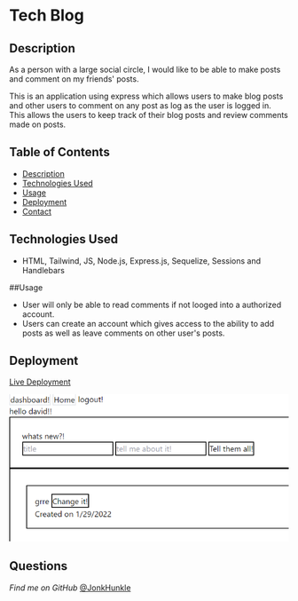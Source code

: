 # Tech Blog

  
## Description

As a person with a large social circle, I would like to be able to make posts and comment on my friends' posts.

This is an application using express which allows users to make blog posts and other users to comment on any post as log as the user is logged in. This allows the users to keep track of their blog posts and review comments made on posts.

## Table of Contents
* [Description](#description)
* [Technologies Used](#technologies)
* [Usage](#usage)
* [Deployment](#deployment)
* [Contact](#contact)

## Technologies Used

* HTML, Tailwind, JS, Node.js, Express.js, Sequelize, Sessions and Handlebars

##Usage

*  User will only be able to read comments if not looged into a authorized account.
* Users can create an account which gives access to the ability to add posts as well as leave comments on other user's posts.

## Deployment

[Live Deployment](https://techblawg.herokuapp.com/)
<br/>
  
  ![Tech Blog](https://github.com/JonkHunkle/portfolioSourceCode/blob/main/src/assets/images/techblog.png?raw=true)

      
## Questions

*Find me on GitHub* [@JonkHunkle](https://github.com/JonkHunkle)
